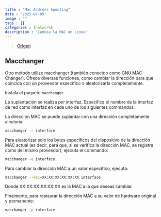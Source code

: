 ```yaml
---
title : "Mac Address Spoofing"
date : "2025-07-09"
image : ""
tags : []
categories : [network]
description : "Cambia la MAC en Linux"
---
```



> [Origen](https://wiki.archlinux.org/title/MAC_address_spoofing)

## Macchanger

Otro método utilize macchanger (también conocido como GNU MAC Changer). Ofrece diversas funciones, como cambiar la dirección para que coincida con un proveedor específico o aleatorizarla completamente.

Instala el paquete `macchanger`.

La suplantación se realiza por interfaz. Especifica el nombre de la interfaz de red como interfaz en cada uno de los siguientes commandos.

La dirección MAC se puede suplantar con una dirección completamente aleatoria:

```bash
macchanger -r interface
```

Para aleatorizar solo los bytes específicos del dispositivo de la dirección MAC actual (es decir, para que, si se verifica la dirección MAC, se registre como del mismo proveedor), ejecuta el commando:

```bash
macchanger -e interface
```

Para cambiar la dirección MAC a un valor específico, ejecuta:

```bash
macchanger --mac=XX:XX:XX:XX:XX:XX interface
```

Donde XX:XX:XX:XX:XX:XX es la MAC a la que deseas cambiar.

Finalmente, para restaurar la dirección MAC a su valor de hardware original y permanente:

```bash
macchanger -p interface
```
